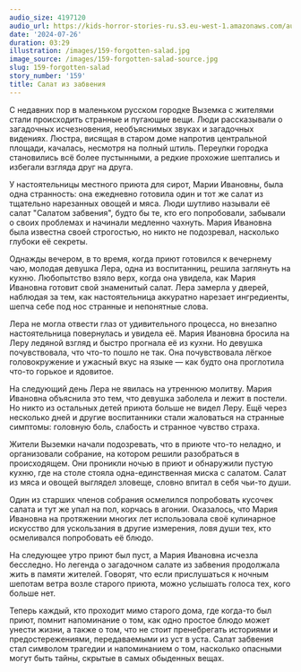 ```yaml
---
audio_size: 4197120
audio_url: https://kids-horror-stories-ru.s3.eu-west-1.amazonaws.com/audio/159-forgotten-salad.mp3
date: '2024-07-26'
duration: 03:29
illustration: /images/159-forgotten-salad.jpg
image_source: /images/159-forgotten-salad-source.jpg
slug: 159-forgotten-salad
story_number: '159'
title: Салат из забвения
---
```


С недавних пор в маленьком русском городке Выземка с жителями стали происходить странные и пугающие вещи. Люди рассказывали о загадочных исчезновения, необъяснимых звуках и загадочных видениях. Люстра, висящая в старом доме напротив центральной площади, качалась, несмотря на полный штиль. Переулки городка становились всё более пустынными, а редкие прохожие шептались и избегали взгляда друг на друга.

У настоятельницы местного приюта для сирот, Марии Ивановны, была одна странность: она ежедневно готовила один и тот же салат из тщательно нарезанных овощей и мяса. Люди шутливо называли её салат "Салатом забвения", будто бы те, кто его попробовали, забывали о своих проблемах и начинали медленно чахнуть. Мария Ивановна была известна своей строгостью, но никто не подозревал, насколько глубоки её секреты.

Однажды вечером, в то время, когда приют готовился к вечернему чаю, молодая девушка Лера, одна из воспитанниц, решила заглянуть на кухню. Любопытство взяло верх, когда она увидела, как Мария Ивановна готовит свой знаменитый салат. Лера замерла у дверей, наблюдая за тем, как настоятельница аккуратно нарезает ингредиенты, шепча себе под нос странные и непонятные слова.

Лера не могла отвести глаз от удивительного процесса, но внезапно настоятельница повернулась и увидела её. Мария Ивановна бросила на Леру ледяной взгляд и быстро прогнала её из кухни. Но девушка почувствовала, что что-то пошло не так. Она почувствовала лёгкое головокружение и ужасный вкус на языке — как будто она проглотила что-то горькое и ядовитое.

На следующий день Лера не явилась на утреннюю молитву. Мария Ивановна объяснила это тем, что девушка заболела и лежит в постели. Но никто из остальных детей приюта больше не видел Леру. Ещё через несколько дней и другие воспитанники стали жаловаться на странные симптомы: головную боль, слабость и странное чувство страха.

Жители Выземки начали подозревать, что в приюте что-то неладно, и организовали собрание, на котором решили разобраться в происходящем. Они проникли ночью в приют и обнаружили пустую кухню, где на столе стояла одна-единственная миска с салатом. Салат из мяса и овощей выглядел зловеще, словно впитал в себя чьи-то души.

Один из старших членов собрания осмелился попробовать кусочек салата и тут же упал на пол, корчась в агонии. Оказалось, что Мария Ивановна на протяжении многих лет использовала своё кулинарное искусство для ускользания в другие измерения, ловя души тех, кто осмеливался попробовать её блюдо.

На следующее утро приют был пуст, а Мария Ивановна исчезла бесследно. Но легенда о загадочном салате из забвения продолжала жить в памяти жителей. Говорят, что если прислушаться к ночным шепотам ветра возле старого приюта, можно услышать голоса тех, кого больше нет.

Теперь каждый, кто проходит мимо старого дома, где когда-то был приют, помнит напоминание о том, как одно простое блюдо может унести жизни, а также о том, что не стоит пренебрегать историями и предостережениями, передаваемыми из уст в уста. Салат забвения стал символом трагедии и напоминанием о том, насколько опасными могут быть тайны, скрытые в самых обыденных вещах.